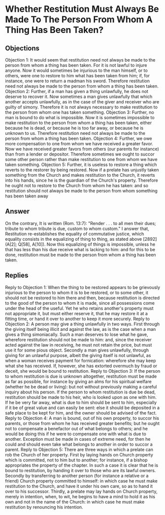# Whether Restitution Must Always Be Made To The Person From Whom A Thing Has Been Taken?
## Objections
Objection 1: It would seem that restitution need not always be made to the person from whom a thing has been taken. For it is not lawful to injure anyone. Now it would sometimes be injurious to the man himself, or to others, were one to restore to him what has been taken from him; if, for instance, one were to return a madman his sword. Therefore restitution need not always be made to the person from whom a thing has been taken.
Objection 2: Further, if a man has given a thing unlawfully, he does not deserve to recover it. Now sometimes a man gives unlawfully that which another accepts unlawfully, as in the case of the giver and receiver who are guilty of simony. Therefore it is not always necessary to make restitution to the person from whom one has taken something.
Objection 3: Further, no man is bound to do what is impossible. Now it is sometimes impossible to make restitution to the person from whom a thing has been taken, either because he is dead, or because he is too far away, or because he is unknown to us. Therefore restitution need not always be made to the person from whom a thing has been taken.
Objection 4: Further, we owe more compensation to one from whom we have received a greater favor. Now we have received greater favors from others (our parents for instance) than from a lender or depositor. Therefore sometimes we ought to succor some other person rather than make restitution to one from whom we have taken something.
Objection 5: Further, it is useless to restore a thing which reverts to the restorer by being restored. Now if a prelate has unjustly taken something from the Church and makes restitution to the Church, it reverts into his hands, since he is the guardian of the Church's property. Therefore he ought not to restore to the Church from whom he has taken: and so restitution should not always be made to the person from whom something has been taken away
## Answer
On the contrary, It is written (Rom. 13:7): "Render . . . to all men their dues; tribute to whom tribute is due, custom to whom custom."
I answer that, Restitution re-establishes the equality of commutative justice, which equality consists in the equalizing of thing to thing, as stated above [2892](A[2]; Q[58], A[10]). Now this equalizing of things is impossible, unless he that has less than his due receive what is lacking to him: and for this to be done, restitution must be made to the person from whom a thing has been taken.
## Replies
Reply to Objection 1: When the thing to be restored appears to be grievously injurious to the person to whom it is to be restored, or to some other, it should not be restored to him there and then, because restitution is directed to the good of the person to whom it is made, since all possessions come under the head of the useful. Yet he who retains another's property must not appropriate it, but must either reserve it, that he may restore it at a fitting time, or hand it over to another to keep it more securely.
Reply to Objection 2: A person may give a thing unlawfully in two ways. First through the giving itself being illicit and against the law, as is the case when a man gives a thing simoniacally. Such a man deserves to lose what he gave, wherefore restitution should not be made to him: and, since the receiver acted against the law in receiving, he must not retain the price, but must use it for some pious object. Secondly a man gives unlawfully, through giving for an unlawful purpose, albeit the giving itself is not unlawful, as when a woman receives payment for fornication: wherefore she may keep what she has received. If, however, she has extorted overmuch by fraud or deceit, she would be bound to restitution.
Reply to Objection 3: If the person to whom restitution is due is unknown altogether, restitution must be made as far as possible, for instance by giving an alms for his spiritual welfare (whether he be dead or living): but not without previously making a careful inquiry about his person. If the person to whom restitution is due be dead, restitution should be made to his heir, who is looked upon as one with him. If he be very far away, what is due to him should be sent to him, especially if it be of great value and can easily be sent: else it should be deposited in a safe place to be kept for him, and the owner should be advised of the fact.
Reply to Objection 4: A man is bound, out of his own property, to succor his parents, or those from whom he has received greater benefits; but he ought not to compensate a benefactor out of what belongs to others; and he would be doing this if he were to compensate one with what is due to another. Exception must be made in cases of extreme need, for then he could and should even take what belongs to another in order to succor a parent.
Reply to Objection 5: There are three ways in which a prelate can rob the Church of her property. First by laying hands on Church property which is committed, not to him but to another; for instance, if a bishop appropriates the property of the chapter. In such a case it is clear that he is bound to restitution, by handing it over to those who are its lawful owners. Secondly by transferring to another person (for instance a relative or a friend) Church property committed to himself: in which case he must make restitution to the Church, and have it under his own care, so as to hand it over to his successor. Thirdly, a prelate may lay hands on Church property, merely in intention, when, to wit, he begins to have a mind to hold it as his own and not in the name of the Church: in which case he must make restitution by renouncing his intention.